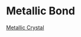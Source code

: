 # Metallic Bond

[Metallic Crystal](Metallic%20Bond%20bd8aa69559c94e00859f69205868c093/Metallic%20Crystal%20378ae30044a343a18062bca15ff49037.md)